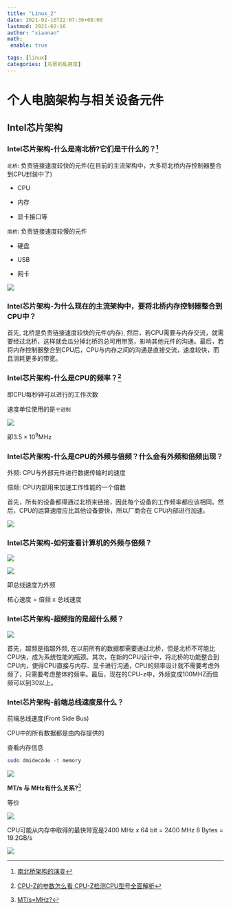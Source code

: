 ```yaml
---
title: "Linux_2"
date: 2021-02-16T22:07:36+08:00
lastmod: 2021-02-16
author: "xiaonan"
math:
 enable: true

tags: [linux]
categories: [鸟哥的私房菜]
---
```


# 个人电脑架构与相关设备元件
## Intel芯片架构
### Intel芯片架构-什么是南北桥?它们是干什么的？[^南桥与北桥]
[^南桥与北桥]: [南北桥架构的演变](https://my.oschina.net/u/914655/blog/338903)

`北桥`: 负责链接速度较快的元件(在目前的主流架构中，大多将北桥内存控制器整合到CPU封装中了)
- CPU

- 内存

- 显卡接口等

`南桥`: 负责链接速度较慢的元件

- 硬盘

- USB

- 网卡

![](https://img.fengqigang.cn//img/20210216205121.png)

### Intel芯片架构-为什么现在的主流架构中，要将北桥内存控制器整合到CPU中？

首先, 北桥是负责链接速度较快的元件(内存), 然后，若CPU需要与内存交流，就需要经过北桥，这样就会瓜分掉北桥的总可用带宽，影响其他元件的沟通。最后，若将内存控制器整合到CPU后，CPU与内存之间的沟通是直接交流，速度较快，而且消耗更多的带宽。

### Intel芯片架构-什么是CPU的频率？[^CPUZ]
[^CPUZ]: [CPU-Z的参数怎么看 CPU-Z检测CPU型号全面解析](http://www.lotpc.com/yjzs/4626.html)

即CPU每秒钟可以进行的工作次数

速度单位使用的是`十进制`

![](https://img.fengqigang.cn//img/20210216210114.png)

即$3.5 \times 10 ^ 9$MHz

### Intel芯片架构-什么是CPU的外频与倍频？什么会有外频和倍频出现？

外频: CPU与外部元件进行数据传输时的速度

倍频: CPU内部用来加速工作性能的一个倍数

首先，所有的设备都得通过北桥来链接，因此每个设备的工作频率都应该相同。然后，CPU的运算速度应比其他设备要快，所以厂商会在
CPU内部进行加速。


![](https://img.fengqigang.cn//img/20210216205121.png)

### Intel芯片架构-如何查看计算机的外频与倍频？

![](https://img.fengqigang.cn//img/20210216212320.png)

![](https://img.fengqigang.cn//img/20210216212441.png)

即总线速度为外频

核心速度 = 倍频 x 总线速度

### Intel芯片架构-超频指的是超什么频？

![](https://img.fengqigang.cn//img/20210216213049.png)

首先，超频是指超外频, 在以前所有的数据都需要通过北桥，但是北桥不可能比CPU快，成为系统性能的瓶颈。其次，在新的CPU设计中，将北桥的功能整合到CPU内，使得CPU直接与内存、显卡进行沟通，CPU的频率设计就不需要考虑外频了，只需要考虑整体的频率。最后，现在的CPU-z中，外频变成100MHZ而倍频可以到30以上。

### Intel芯片架构-前端总线速度是什么？

前端总线速度(Front Side Bus)

CPU中的所有数据都是由内存提供的

查看内存信息

```bash
sudo dmidecode -t memory
```

![](https://img.fengqigang.cn//img/20210216214527.png)

**MT/s 与 MHz有什么关系?**[^MT/s与MHz？]
[^MT/s与MHz？]: [MT/s=MHz?](https://linustechtips.com/topic/462465-mts-mhz/)

等价

![](https://img.fengqigang.cn//img/20210216215343.png)

CPU可能从内存中取得的最快带宽是2400 MHz x 64 bit = 2400 MHz 8 Bytes = 19.2GB/s

![](https://img.fengqigang.cn//img/20210216220455.png)


